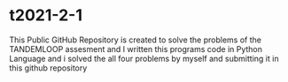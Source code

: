# t2021-2-1
This Public GitHub Repository is created to solve the problems of the TANDEMLOOP assesment and I written this programs code in Python Language and i solved the all four problems by myself and submitting it in this github repository
